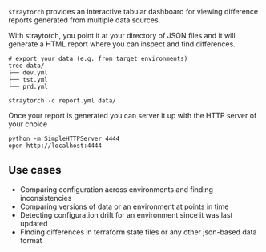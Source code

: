 
`straytorch` provides an interactive tabular dashboard for viewing difference reports generated from multiple data sources.

With straytorch, you point it at your directory of JSON files and it will generate a HTML report where you can inspect and find differences.

```
# export your data (e.g. from target environments)
tree data/
├── dev.yml
├── tst.yml
└── prd.yml

straytorch -c report.yml data/
```

Once your report is generated you can server it up with the HTTP server of your choice

```
python -m SimpleHTTPServer 4444
open http://localhost:4444
```

## Use cases

- Comparing configuration across environments and finding inconsistencies
- Comparing versions of data or an environment at points in time
- Detecting configuration drift for an environment since it was last updated
- Finding differences in terraform state files or any other json-based data format

